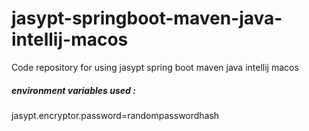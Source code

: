 # jasypt-springboot-maven-java-intellij-macos
Code repository for using jasypt spring boot maven java intellij macos

##### environment variables used : 
jasypt.encryptor.password=randompasswordhash